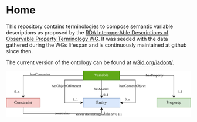 # Home

This repository contains terminologies to compose semantic variable descriptions as proposed by the [RDA InteroperAble Descriptions of Observable Property Terminology WG](https://www.rd-alliance.org/groups/interoperable-descriptions-observable-property-terminology-wg-i-adopt-wg).
It was seeded with the data gathered during the WGs lifespan and is continuously maintained at github since then.

The current version of the ontology can be found at [w3id.org/iadopt/](https://w3id.org/iadopt/).

![Schematic overview of the I-Adopt framework](gfx/framework.svg "I-Adopt framework")
